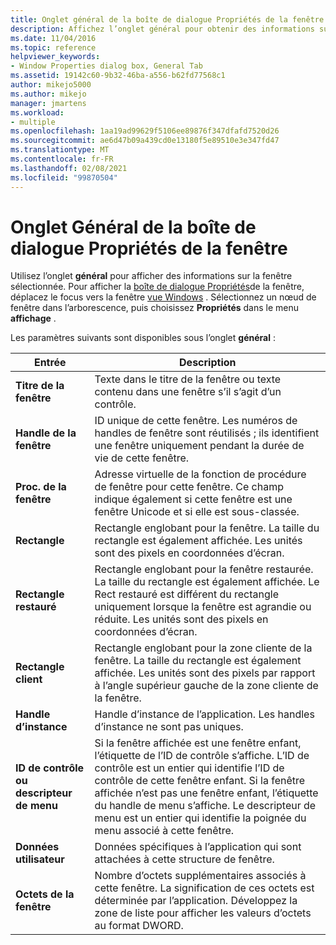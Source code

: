 ```yaml
---
title: Onglet général de la boîte de dialogue Propriétés de la fenêtre | Microsoft Docs
description: Affichez l’onglet général pour obtenir des informations sur une fenêtre, notamment la légende, le handle, le rectangle, le handle d’instance d’application, le handle de menu et les données utilisateur.
ms.date: 11/04/2016
ms.topic: reference
helpviewer_keywords:
- Window Properties dialog box, General Tab
ms.assetid: 19142c60-9b32-46ba-a556-b62fd77568c1
author: mikejo5000
ms.author: mikejo
manager: jmartens
ms.workload:
- multiple
ms.openlocfilehash: 1aa19ad99629f5106ee89876f347dfafd7520d26
ms.sourcegitcommit: ae6d47b09a439cd0e13180f5e89510e3e347fd47
ms.translationtype: MT
ms.contentlocale: fr-FR
ms.lasthandoff: 02/08/2021
ms.locfileid: "99870504"
---
```

# <a name="general-tab-window-properties-dialog-box"></a>Onglet Général de la boîte de dialogue Propriétés de la fenêtre
Utilisez l’onglet **général** pour afficher des informations sur la fenêtre sélectionnée. Pour afficher la [boîte de dialogue Propriétés](../debugger/window-properties-dialog-box.md)de la fenêtre, déplacez le focus vers la fenêtre [vue Windows](../debugger/windows-view.md) . Sélectionnez un nœud de fenêtre dans l’arborescence, puis choisissez **Propriétés** dans le menu **affichage** .

 Les paramètres suivants sont disponibles sous l’onglet **général** :

|Entrée|Description|
|-----------|-----------------|
|**Titre de la fenêtre**|Texte dans le titre de la fenêtre ou texte contenu dans une fenêtre s’il s’agit d’un contrôle.|
|**Handle de la fenêtre**|ID unique de cette fenêtre. Les numéros de handles de fenêtre sont réutilisés ; ils identifient une fenêtre uniquement pendant la durée de vie de cette fenêtre.|
|**Proc. de la fenêtre**|Adresse virtuelle de la fonction de procédure de fenêtre pour cette fenêtre. Ce champ indique également si cette fenêtre est une fenêtre Unicode et si elle est sous-classée.|
|**Rectangle**|Rectangle englobant pour la fenêtre. La taille du rectangle est également affichée. Les unités sont des pixels en coordonnées d’écran.|
|**Rectangle restauré**|Rectangle englobant pour la fenêtre restaurée. La taille du rectangle est également affichée. Le Rect restauré est différent du rectangle uniquement lorsque la fenêtre est agrandie ou réduite. Les unités sont des pixels en coordonnées d’écran.|
|**Rectangle client**|Rectangle englobant pour la zone cliente de la fenêtre. La taille du rectangle est également affichée. Les unités sont des pixels par rapport à l’angle supérieur gauche de la zone cliente de la fenêtre.|
|**Handle d’instance**|Handle d’instance de l’application. Les handles d’instance ne sont pas uniques.|
|**ID de contrôle ou descripteur de menu**|Si la fenêtre affichée est une fenêtre enfant, l’étiquette de l’ID de contrôle s’affiche. L’ID de contrôle est un entier qui identifie l’ID de contrôle de cette fenêtre enfant. Si la fenêtre affichée n’est pas une fenêtre enfant, l’étiquette du handle de menu s’affiche. Le descripteur de menu est un entier qui identifie la poignée du menu associé à cette fenêtre.|
|**Données utilisateur**|Données spécifiques à l’application qui sont attachées à cette structure de fenêtre.|
|**Octets de la fenêtre**|Nombre d’octets supplémentaires associés à cette fenêtre. La signification de ces octets est déterminée par l’application. Développez la zone de liste pour afficher les valeurs d’octets au format DWORD.|